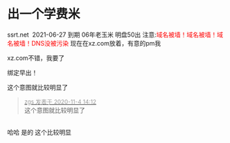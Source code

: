# 出一个学费米


ssrt.net&nbsp;&nbsp;2021-06-27 到期 06年老玉米 明盘50出 注意:<font color="Red">域名被墙！域名被墙！域名被墙！DNS没被污染</font> 现在在xz.com放着，有意的pm我

xz.com不错，我要了

绑定早出！

这个意图就比较明显了

<div class="quote"><blockquote><font size="2"><a href="https://www.hostloc.com/forum.php?mod=redirect&amp;goto=findpost&amp;pid=9401543&amp;ptid=762327" target="_blank"><font color="#999999">zgs 发表于 2020-11-4 14:12</font></a></font><br />
这个意图就比较明显了</blockquote></div><br />
哈哈 是的 这个比较明显
